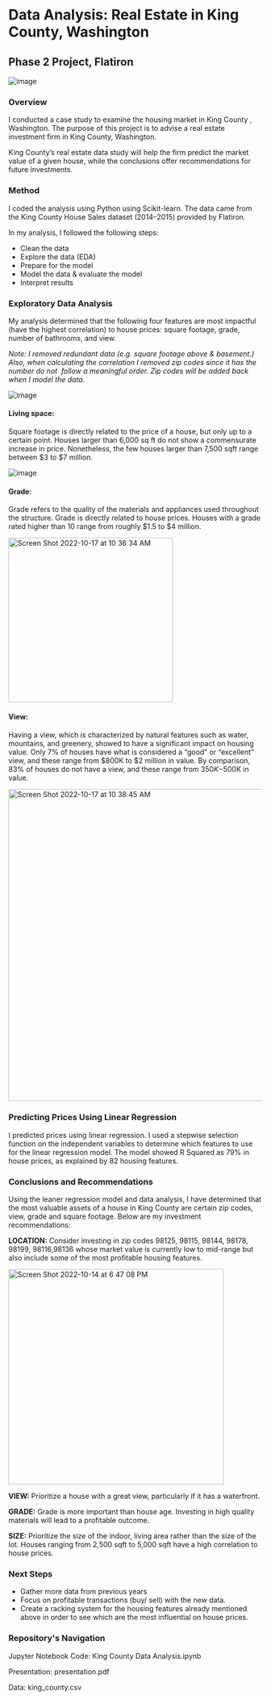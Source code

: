 # Data Analysis: Real Estate in King County, Washington
## Phase 2 Project, Flatiron

![image](https://user-images.githubusercontent.com/44559346/191543006-8b0a9ec2-f677-47f4-9acf-8bfd5004d9af.png)


### Overview

I conducted a case study to examine the housing market in King County , Washington. The purpose of this project is to advise a real estate investment firm in King County, Washington. 

King County’s real estate data study will help the firm predict the market value of a given house, while the conclusions offer recommendations for future investments.

### Method

I coded the analysis using Python using Scikit-learn. The data came from the King County House Sales dataset (2014–2015) provided by Flatiron. 

In my analysis, I followed the following steps:

* Clean the data
* Explore the data  (EDA)
* Prepare for the model 
* Model the data & evaluate the model
* Interpret results


### Exploratory Data Analysis 

My analysis determined that the following four features are most impactful (have the highest correlation) to house prices: square footage, grade, number of bathrooms, and view. 

*Note: I removed redundant data (e.g. square footage above & basement.) Also, when calculating the correlation I removed zip codes since it has the number do not  follow a meaningful order. Zip codes will be added back when I model the data.*

![image](https://user-images.githubusercontent.com/44559346/196205445-0a110e5d-9c83-4ece-bce5-acdc9191c7e0.png)

#### Living space:
Square footage is directly related to the price of a house, but only up to a certain point. Houses larger than 6,000 sq ft do not show a commensurate increase in price. Nonetheless, the few houses larger than 7,500 sqft range between $3 to $7 million. 

![image](https://user-images.githubusercontent.com/44559346/196205547-3ff455c5-9106-45f9-bbb7-a8d4cb790f10.png)


#### Grade:

Grade refers to the quality of the materials and appliances used throughout the structure. Grade is directly related to house prices. Houses with a grade rated higher than 10 range from roughly $1.5 to $4 million.

<img width="326" alt="Screen Shot 2022-10-17 at 10 36 34 AM" src="https://user-images.githubusercontent.com/44559346/196205890-d9258f75-f830-4b57-9495-d726ebe8a18f.png">


#### View:

Having a view, which is characterized by natural features such as water, mountains, and greenery, showed to have a significant impact on housing value. Only 7% of houses have what is considered a “good” or “excellent” view, and these range from $800K to $2 million in value. By comparison, 83% of houses do not have a view, and these range from $350K-$500K in value.

<img width="618" alt="Screen Shot 2022-10-17 at 10 38 45 AM" src="https://user-images.githubusercontent.com/44559346/196206464-7680ab49-9d95-4b1a-a8c0-1d8733b9f83f.png">


### Predicting Prices Using Linear Regression

I predicted prices using linear regression. I used a stepwise selection function on the independent variables to determine which features to use for the linear regression model. The model showed R Squared as 79% in house prices, as explained by 82 housing features. 


### Conclusions and Recommendations

Using the leaner regression model and data analysis, I have determined that the most valuable assets of a house in King County are certain zip codes, view, grade  and square footage. Below are my investment recommendations:


**LOCATION:** Consider investing in zip codes 98125, 98115, 98144, 98178, 98199, 98116,98136 whose market value is currently low to mid-range but also include some of the most profitable housing features.

<img width="427" alt="Screen Shot 2022-10-14 at 6 47 08 PM" src="https://user-images.githubusercontent.com/44559346/196208283-e74b590b-cc2e-4ee8-a749-767c2810962d.png">


**VIEW:** Prioritize a house with a great view, particularly if it has a waterfront.


**GRADE:** Grade is more important than house age. Investing in high quality materials will lead to a profitable outcome.

**SIZE:** Prioritize the size of the indoor, living area rather than the size of the lot. Houses ranging from 2,500 sqft to 5,000 sqft have a high correlation to house prices.


### Next Steps

* Gather more data from previous years
* Focus on profitable transactions (buy/ sell) with the new data.
* Create a racking system for the housing features already mentioned above in order to see which are the most influential on house prices.



### Repository's Navigation  

Jupyter Notebook Code: King County Data Analysis.ipynb

Presentation: presentation.pdf

Data: king_county.csv

